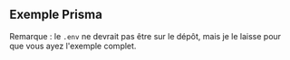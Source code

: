 ## Exemple Prisma

Remarque : le `.env` ne devrait pas être sur le dépôt, mais je le laisse pour que vous ayez l'exemple complet.